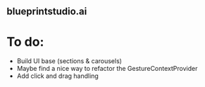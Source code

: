## blueprintstudio.ai

# To do:
* Build UI base (sections & carousels)
* Maybe find a nice way to refactor the GestureContextProvider
* Add click and drag handling